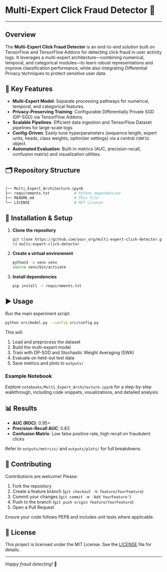 # Multi-Expert Click Fraud Detector 🚀

&#x20;

---

## Overview

The **Multi-Expert Click Fraud Detector** is an end-to-end solution built on TensorFlow and TensorFlow Addons for detecting click fraud in user activity logs. It leverages a multi-expert architecture—combining numerical, temporal, and categorical modules—to learn robust representations and improve classification performance, while also integrating Differential Privacy techniques to protect sensitive user data.

## 🚀 Key Features

* **Multi-Expert Model**: Separate processing pathways for numerical, temporal, and categorical features.
* **Privacy-Preserving Training**: Configurable Differentially Private SGD (DP-SGD) via TensorFlow Addons.
* **Scalable Pipelines**: Efficient data ingestion and TensorFlow Dataset pipelines for large-scale logs.
* **Config-Driven**: Easily tune hyperparameters (sequence length, expert units, heads, class weights, optimizer settings) via a central `CONFIG` object.
* **Automated Evaluation**: Built-in metrics (AUC, precision-recall, confusion matrix) and visualization utilities.

## 🗂 Repository Structure

```bash

│── Multi_Expert_Architecture.ipynb
├── requirements.txt           # Python dependencies
├── README.md                  # This file
└── LICENSE                    # MIT License
```

## 🔧 Installation & Setup

1. **Clone the repository**

   ```bash
   git clone https://github.com/your_org/multi-expert-click-detector.git
   cd multi-expert-click-detector
   ```
2. **Create a virtual environment**

   ```bash
   python3 -m venv venv
   source venv/bin/activate
   ```
3. **Install dependencies**

   ```bash
   pip install -r requirements.txt
   ```


## ▶️ Usage

Run the main experiment script:

```bash
python src/model.py --config src/config.py
```

This will:

1. Load and preprocess the dataset
2. Build the multi-expert model
3. Train with DP-SGD and Stochastic Weight Averaging (SWA)
4. Evaluate on held-out test data
5. Save metrics and plots to `outputs/`

### Example Notebook

Explore `notebooks/Multi_Expert_Architecture.ipynb` for a step-by-step walkthrough, including code snippets, visualizations, and detailed analysis.

## 📊 Results

* **AUC (ROC)**: 0.95+
* **Precision-Recall AUC**: 0.83
* **Confusion Matrix**: Low false positive rate, high recall on fraudulent clicks

Refer to `outputs/metrics/` and `outputs/plots/` for full breakdowns.

## 🤝 Contributing

Contributions are welcome! Please:

1. Fork the repository
2. Create a feature branch (`git checkout -b feature/YourFeature`)
3. Commit your changes (`git commit -m 'Add YourFeature'`)
4. Push to the branch (`git push origin feature/YourFeature`)
5. Open a Pull Request

Ensure your code follows PEP8 and includes unit tests where applicable.

## 📜 License

This project is licensed under the MIT License. See the [LICENSE](./LICENSE) file for details.

---

*Happy fraud detecting!* 🚀
